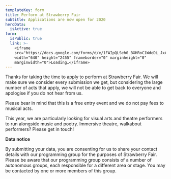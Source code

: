 ```yaml
---
templateKey: form
title: Perform at Strawberry Fair
subtitle: Applications are now open for 2020
heroData:
  isActive: true
form:
  isPublic: true
  link: >-
    <iframe
    src="https://docs.google.com/forms/d/e/1FAIpQLSeh0_BXHRoC1WdeDL_JxABg6HL2uTKg_eYzJrd35Ulo9gPPtw/viewform?embedded=true"
    width="640" height="2455" frameborder="0" marginheight="0"
    marginwidth="0">Loading…</iframe>
---
```

Thanks for taking the time to apply to perform at Strawberry Fair.  We will make sure we consider every submission we get, but considering the large number of acts that apply, we will not be able to get back to everyone and apologise if you do not hear from us.

Please bear in mind that this is a free entry event and we do not pay fees to musical acts.

This year, we are particularly looking for visual arts and theatre performers to run alongside music and poetry.  Immersive theatre, walkabout performers?  Please get in touch!

**Data notice**

By submitting your data, you are consenting for us to share your contact details with our programming group for the purposes of Strawberry Fair. Please be aware that our programming group consists of a number of autonomous groups, each responsible for a different area or stage. You may be contacted by one or more members of this group.
